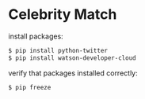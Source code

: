 # Celebrity Match

install packages:

```bash
$ pip install python-twitter
$ pip install watson-developer-cloud
```

verify that packages installed correctly:

```bash
$ pip freeze
```
